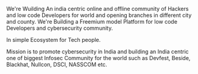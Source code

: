 We're Wuilding An india centric online and offline community of Hackers and low code Developers for world and opening branches in different city and county.
We're Building a Freemium model Platform for low code Developers and cybersecurity community.
 
In simple Ecosystem for Tech people.

Mission is to promote cybersecurity in India and building an India centric one of biggest Infosec Community for the world such as Devfest, Beside, Blackhat, Nullcon, DSCI, NASSCOM etc.
